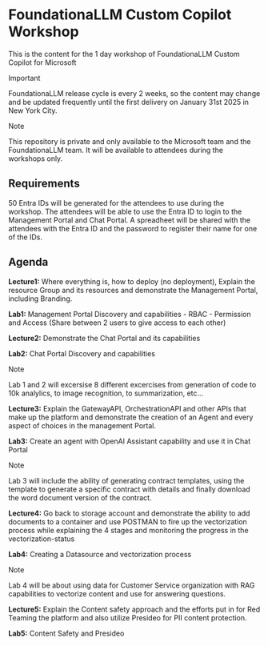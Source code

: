 # FoundationaLLM Custom Copilot Workshop
This is the content for the 1 day workshop of FoundationaLLM Custom Copilot for Microsoft

> [!IMPORTANT]
> FoundationaLLM release cycle is every 2 weeks, so the content may change and be updated frequently until the first delivery on January 31st 2025 in New York City.

> [!NOTE]
> This repository is private and only available to the Microsoft team and the FoundationaLLM team. It will be available to attendees during the workshops only.

## Requirements
  50 Entra IDs will be generated for the attendees to use during the workshop. The attendees will be able to use the Entra ID to login to the Management Portal and Chat Portal. A spreadheet will be shared with the attendees with the Entra ID and the password to register their name for one of the IDs.

## Agenda
**Lecture1:** Where everything is, how to deploy (no deployment), Explain the resource Group and its resources and demonstrate the Management Portal, including Branding.

**Lab1:** Management Portal Discovery and capabilities - RBAC - Permission and Access (Share between 2 users to give access to each other)

**Lecture2:** Demonstrate the Chat Portal and its capabilities

**Lab2:** Chat Portal Discovery and capabilities
> [!NOTE]
> Lab 1 and 2 will excersise 8 different excercises from generation of code to 10k analylics, to image recognition, to summarization, etc...

**Lecture3:** Explain the GatewayAPI, OrchestrationAPI and other APIs that make up the platform and demonstrate the creation of an Agent and every aspect of choices in the management Portal.

**Lab3:** Create an agent with OpenAI Assistant capability and use it in Chat Portal
> [!NOTE]
> Lab 3 will include the ability of generating contract templates, using the template to generate a specific contract with details and finally download the word document version of the contract.

**Lecture4:** Go back to storage account and demonstrate the ability to add documents to a container and use POSTMAN to fire up the vectorization process while explaining the 4 stages and monitoring the progress in the vectorization-status

**Lab4:** Creating a Datasource and vectorization process
> [!NOTE]
> Lab 4 will be about using data for Customer Service organization with RAG capabilities to vectorize content and use for answering questions.

**Lecture5:** Explain the Content safety approach and the efforts put in for Red Teaming the platform and also utilize Presideo for PII content protection.

**Lab5:** Content Safety and Presideo 

